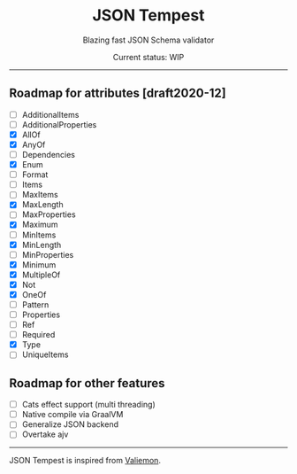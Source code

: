 <h1 align="center">JSON Tempest</h1>
<p align="center">Blazing fast JSON Schema validator</p>
<p align="center">Current status: WIP</p>
<hr/>

## Roadmap for attributes [draft2020-12]

- [ ] AdditionalItems
- [ ] AdditionalProperties
- [x] AllOf
- [x] AnyOf
- [ ] Dependencies
- [x] Enum
- [ ] Format
- [ ] Items
- [ ] MaxItems
- [x] MaxLength
- [ ] MaxProperties
- [x] Maximum
- [ ] MinItems
- [x] MinLength
- [ ] MinProperties
- [x] Minimum
- [x] MultipleOf
- [x] Not
- [x] OneOf
- [ ] Pattern
- [ ] Properties
- [ ] Ref
- [ ] Required
- [x] Type
- [ ] UniqueItems

## Roadmap for other features

- [ ] Cats effect support (multi threading)
- [ ] Native compile via GraalVM
- [ ] Generalize JSON backend
- [ ] Overtake ajv

<hr/>

JSON Tempest is inspired from [Valiemon](https://github.com/pokutuna/p5-Valiemon).
